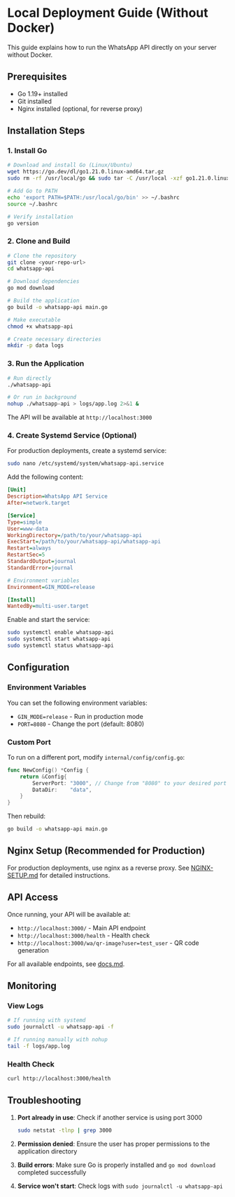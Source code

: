 # Local Deployment Guide (Without Docker)

This guide explains how to run the WhatsApp API directly on your server without Docker.

## Prerequisites

- Go 1.19+ installed
- Git installed
- Nginx installed (optional, for reverse proxy)

## Installation Steps

### 1. Install Go

```bash
# Download and install Go (Linux/Ubuntu)
wget https://go.dev/dl/go1.21.0.linux-amd64.tar.gz
sudo rm -rf /usr/local/go && sudo tar -C /usr/local -xzf go1.21.0.linux-amd64.tar.gz

# Add Go to PATH
echo 'export PATH=$PATH:/usr/local/go/bin' >> ~/.bashrc
source ~/.bashrc

# Verify installation
go version
```

### 2. Clone and Build

```bash
# Clone the repository
git clone <your-repo-url>
cd whatsapp-api

# Download dependencies
go mod download

# Build the application
go build -o whatsapp-api main.go

# Make executable
chmod +x whatsapp-api

# Create necessary directories
mkdir -p data logs
```

### 3. Run the Application

```bash
# Run directly
./whatsapp-api

# Or run in background
nohup ./whatsapp-api > logs/app.log 2>&1 &
```

The API will be available at `http://localhost:3000`

### 4. Create Systemd Service (Optional)

For production deployments, create a systemd service:

```bash
sudo nano /etc/systemd/system/whatsapp-api.service
```

Add the following content:

```ini
[Unit]
Description=WhatsApp API Service
After=network.target

[Service]
Type=simple
User=www-data
WorkingDirectory=/path/to/your/whatsapp-api
ExecStart=/path/to/your/whatsapp-api/whatsapp-api
Restart=always
RestartSec=5
StandardOutput=journal
StandardError=journal

# Environment variables
Environment=GIN_MODE=release

[Install]
WantedBy=multi-user.target
```

Enable and start the service:

```bash
sudo systemctl enable whatsapp-api
sudo systemctl start whatsapp-api
sudo systemctl status whatsapp-api
```

## Configuration

### Environment Variables

You can set the following environment variables:

- `GIN_MODE=release` - Run in production mode
- `PORT=8080` - Change the port (default: 8080)

### Custom Port

To run on a different port, modify `internal/config/config.go`:

```go
func NewConfig() *Config {
    return &Config{
        ServerPort: "3000", // Change from "8080" to your desired port
        DataDir:    "data",
    }
}
```

Then rebuild:

```bash
go build -o whatsapp-api main.go
```

## Nginx Setup (Recommended for Production)

For production deployments, use nginx as a reverse proxy. See [NGINX-SETUP.md](NGINX-SETUP.md) for detailed instructions.

## API Access

Once running, your API will be available at:

- `http://localhost:3000/` - Main API endpoint
- `http://localhost:3000/health` - Health check
- `http://localhost:3000/wa/qr-image?user=test_user` - QR code generation

For all available endpoints, see [docs.md](docs.md).

## Monitoring

### View Logs

```bash
# If running with systemd
sudo journalctl -u whatsapp-api -f

# If running manually with nohup
tail -f logs/app.log
```

### Health Check

```bash
curl http://localhost:3000/health
```

## Troubleshooting

1. **Port already in use**: Check if another service is using port 3000
   ```bash
   sudo netstat -tlnp | grep 3000
   ```

2. **Permission denied**: Ensure the user has proper permissions to the application directory

3. **Build errors**: Make sure Go is properly installed and `go mod download` completed successfully

4. **Service won't start**: Check logs with `sudo journalctl -u whatsapp-api`